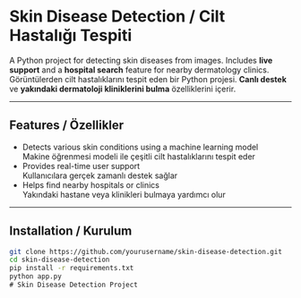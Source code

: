 # Skin Disease Detection / Cilt Hastalığı Tespiti

A Python project for detecting skin diseases from images. Includes **live support** and a **hospital search** feature for nearby dermatology clinics.  
Görüntülerden cilt hastalıklarını tespit eden bir Python projesi. **Canlı destek** ve **yakındaki dermatoloji kliniklerini bulma** özelliklerini içerir.

---

## Features / Özellikler
- Detects various skin conditions using a machine learning model  
  Makine öğrenmesi modeli ile çeşitli cilt hastalıklarını tespit eder
- Provides real-time user support  
  Kullanıcılara gerçek zamanlı destek sağlar
- Helps find nearby hospitals or clinics  
  Yakındaki hastane veya klinikleri bulmaya yardımcı olur

---

## Installation / Kurulum
```bash
git clone https://github.com/yourusername/skin-disease-detection.git
cd skin-disease-detection
pip install -r requirements.txt
python app.py
﻿# Skin Disease Detection Project

